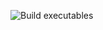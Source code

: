 ![Build executables](https://github.com/manishkumr/track-fa-xnat-client/workflows/Build%20executables/badge.svg)